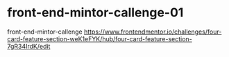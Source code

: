 # front-end-mintor-callenge-01
front-end-mintor-callenge https://www.frontendmentor.io/challenges/four-card-feature-section-weK1eFYK/hub/four-card-feature-section-7gR34IrdK/edit
